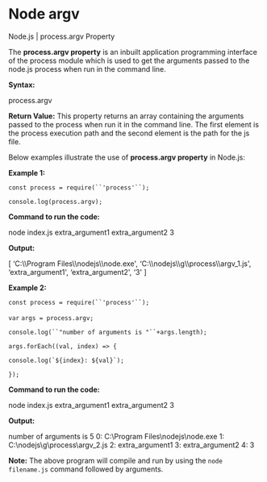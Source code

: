 # Node argv

Node.js | process.argv Property

The **process.argv property** is an inbuilt application programming interface of the process module which is used to get the arguments passed to the node.js process when run in the command line.

**Syntax:**

process.argv

**Return Value:** This property returns an array containing the arguments passed to the process when run it in the command line. The first element is the process execution path and the second element is the path for the js file.

Below examples illustrate the use of **process.argv property** in Node.js:

**Example 1:**

`const process = require(``'process'``);`

`console.log(process.argv);`

**Command to run the code:**

node index.js extra\_argument1 extra\_argument2 3

**Output:**

\[ ‘C:\\\Program Files\\\nodejs\\\node.exe', ‘C:\\\nodejs\\\g\\\process\\\argv\_1.js', ‘extra\_argument1', ‘extra\_argument2', ‘3' ]

**Example 2:**

`const process = require(``'process'``);`

`var` `args = process.argv;`

`console.log(``"number of arguments is "``+args.length);`

`args.forEach((val, index) => {`

``console.log(`${index}: ${val}`);``

`});`

**Command to run the code:**

node index.js extra\_argument1 extra\_argument2 3

**Output:**

number of arguments is 5 0: C:\Program Files\nodejs\node.exe 1: C:\nodejs\g\process\argv\_2.js 2: extra\_argument1 3: extra\_argument2 4: 3

**Note:** The above program will compile and run by using the `node filename.js` command followed by arguments.
